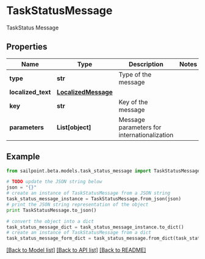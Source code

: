 # TaskStatusMessage

TaskStatus Message

## Properties

Name | Type | Description | Notes
------------ | ------------- | ------------- | -------------
**type** | **str** | Type of the message | 
**localized_text** | [**LocalizedMessage**](LocalizedMessage.md) |  | 
**key** | **str** | Key of the message | 
**parameters** | **List[object]** | Message parameters for internationalization | 

## Example

```python
from sailpoint.beta.models.task_status_message import TaskStatusMessage

# TODO update the JSON string below
json = "{}"
# create an instance of TaskStatusMessage from a JSON string
task_status_message_instance = TaskStatusMessage.from_json(json)
# print the JSON string representation of the object
print TaskStatusMessage.to_json()

# convert the object into a dict
task_status_message_dict = task_status_message_instance.to_dict()
# create an instance of TaskStatusMessage from a dict
task_status_message_form_dict = task_status_message.from_dict(task_status_message_dict)
```
[[Back to Model list]](../README.md#documentation-for-models) [[Back to API list]](../README.md#documentation-for-api-endpoints) [[Back to README]](../README.md)


